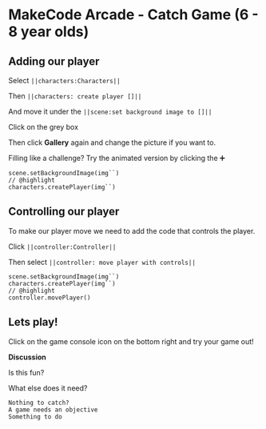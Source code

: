 # MakeCode Arcade - Catch Game (6 - 8 year olds)

## Adding our player

Select ``||characters:Characters||``

Then ``||characters: create player []||``

And move it under the ``||scene:set background image to []||``

Click on the grey box

Then click **Gallery** again and change the picture if you want to.

Filling like a challenge? Try the animated version by clicking the ➕

```blocks
scene.setBackgroundImage(img``)
// @highlight
characters.createPlayer(img``)
```
## Controlling our player

To make our player move we need to add the code that controls the player.

Click ``||controller:Controller||``

Then select ``||controller: move player with controls||``

```blocks
scene.setBackgroundImage(img``)
characters.createPlayer(img``)
// @highlight
controller.movePlayer()
```

## Lets play!

Click on the game console icon on the bottom right and try your game out!

**Discussion**

Is this fun?

What else does it need?

```
Nothing to catch?
A game needs an objective
Something to do
```
